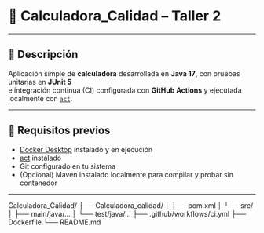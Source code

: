 # 🧮 Calculadora_Calidad – Taller 2


---

## 📌 Descripción
Aplicación simple de **calculadora** desarrollada en **Java 17**, con pruebas unitarias en **JUnit 5**  
e integración continua (CI) configurada con **GitHub Actions** y ejecutada localmente con [`act`](https://github.com/nektos/act).

---

## 🚀 Requisitos previos

- [Docker Desktop](https://www.docker.com/products/docker-desktop/) instalado y en ejecución  
- [act](https://github.com/nektos/act) instalado  
- Git configurado en tu sistema  
- (Opcional) Maven instalado localmente para compilar y probar sin contenedor

---



Calculadora_Calidad/
├── Calculadora_calidad/
│ ├── pom.xml
│ └── src/
│ ├── main/java/...
│ └── test/java/...
├── .github/workflows/ci.yml
├── Dockerfile
└── README.md